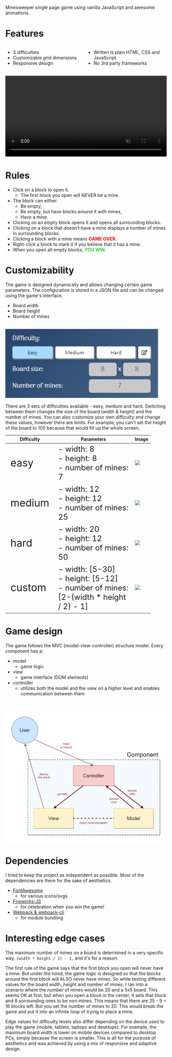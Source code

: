 Minesweeper single page game using vanilla JavaScript and awesome animations.

# Features

<div style="display: grid; grid-template-columns: 50% 50%;">

<div>

- 3 difficulties
- Customizable grid dimensions
- Responsive design

</div>

<div>

- Written is plain HTML, CSS and JavaScript
- No 3rd party frameworks

</div>

</div>

<br />

<video width="100%" autoplay muted loop>
    <source src="https://i.imgur.com/VBlJOGb.mp4" type="video/mp4">
</video>

# Rules

- Click on a block to open it.
  - The first block you open will NEVER be a mine.
- The block can either:
  - Be empty,
  - Be empty, but have blocks around it with mines,
  - Have a mine.
- Clicking on an empty block opens it and opens all surrounding blocks.
- Clicking on a block that doesn't have a mine displays a number of mines in surrounding blocks.
- Clicking a block with a mine means <span style="color: red; font-weight: bold;">GAME OVER.</span>
- Right-click a block to mark it if you believe that it has a mine.
- When you open all empty blocks, <span style="color: limegreen; font-weight: bold;">YOU WIN.</span>

# Customizability

The game is designed dynamically and allows changing certain game parameters. The configuration is stored in a JSON file and can be changed using the game's interface.

- Board width
- Board height
- Number of mines

<br />

<img src="https://raw.githubusercontent.com/DoubleDebug/minesweeper/main/res/images/previews/gameSettings.png" style="width: 477px; height: 215px;" />

<br />

There are 3 sets of difficulties available - easy, medium and hard. Switching between them changes the size of the board (width & height) and the number of mines. You can also customize your own difficulty and change these values, however there are limits. For example, you can't set the height of the board to 100 because that would fill up the whole screen.

<div style="width: 90%">
   <table>
      <thead>
         <tr>
            <th>Difficulty</th>
            <th>Parameters</th>
            <th>Image</th>
         </tr>
      </thead>
      <tbody>
         <tr>
            <td style="font-size: 2rem;">easy</td>
            <td style="font-size: 1.5rem;">- width: 8<br>- height: 8<br>- number of mines: 7</td>
            <td><img style="max-width:300px;object-fit:contain" src="https://i.imgur.com/huQDlKF.png"></td>
         </tr>
         <tr>
            <td style="font-size: 2rem;">medium</td>
            <td style="font-size: 1.5rem;">- width: 12<br>- height: 12<br>- number of mines: 25</td>
            <td><img style="max-width:300px;object-fit:contain" src="https://i.imgur.com/QgllJ3b.png"></td>
         </tr>
         <tr>
            <td style="font-size: 2rem;">hard</td>
            <td style="font-size: 1.5rem;">- width: 20<br>- height: 12<br>- number of mines: 50</td>
            <td><img style="max-width:300px;object-fit:contain" src="https://i.imgur.com/efdnS5g.png"></td>
         </tr>
         <tr>
            <td style="font-size: 2rem;">custom</td>
            <td style="font-size: 1.5rem;">- width: [5-30]<br>- height: [5-12]<br>- number of mines: [2-(width * height / 2) - 1]</td>
            <td><img style="max-width:300px;object-fit:contain" src="https://i.imgur.com/ssYGzte.png"></td>
         </tr>
      </tbody>
   </table>
</div>

# Game design

The game follows the MVC (model-view-controller) structure model.
Every component has a:

- model
  - game logic
- view
  - game interface (DOM elements)
- controller
  - utilizes both the model and the view on a higher level and enables communication between them

<br />

![Game design diagram](https://raw.githubusercontent.com/DoubleDebug/minesweeper/main/res/images/previews/gameDesign.png)

# Dependencies

I tried to keep the project as independent as possible. Most of the dependencies are there for the sake of aesthetics.

- <a href="https://fontawesome.com/how-to-use/on-the-web/setup/using-package-managers">FontAwesome</a>
  - for various icons/svgs
- <a href="https://www.npmjs.com/package/fireworks-js">Fireworks-JS</a>
  - for celebration when you win the game!
- <a href="https://webpack.js.org">Webpack & webpack-cli</a>
  - for module bundling

# Interesting edge cases

The maximum number of mines on a board is determined in a very specific way, <code>(width \* height / 2) - 1,</code> and it's for a reason.

The first rule of the game says that the first block you open will never have a mine. But under the hood, the game logic is designed so that the blocks around the first block will ALSO never have mines. So while testing different values for the board width, height and number of mines, I ran into a scenario where the number of mines would be 20 and a 5x5 board. This seems OK at first, but when you open a block in the center, it sets that block and 8 surrounding ones to be non-mines. This means that there are 25 - 9 = 16 blocks left. But you set the number of mines to 20. This would break the game and put it into an infinite loop of trying to place a mine.

Edge values for difficulty levels also differ depending on the device used to play the game (mobile, tablets, laptops and desktops). For example, the maximum board width is lower on mobile devices compared to desktop PCs, simply because the screen is smaller. This is all for the purpose of aesthetics and was achieved by using a mix of responsive and adaptive design.
